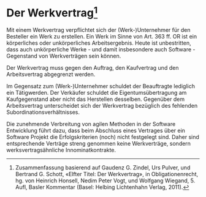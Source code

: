 # Der Werkvertrag[^1]

Mit einem Werkvertrag verpflichtet sich der (Werk-)Unternehmer für den
Besteller ein Werk zu erstellen. Ein Werk im Sinne von Art. 363 ff. OR 
ist ein körperliches oder unkörperliches
Arbeitsergebnis. Heute ist unbestritten, dass auch unkörperliche Werke -
und damit insbesondere auch Software - Gegenstand von Werkverträgen sein
können.

Der Werkvertrag muss gegen den Auftrag, den Kaufvertrag und den
Arbeitsvertrag abgegrenzt werden.

Im Gegensatz zum (Werk-)Unternehmer schuldet der Beauftragte lediglich
ein Tätigwerden. Der Verkäufer schuldet die Eigentumsübertragung am Kaufgegenstand aber
nicht das Herstellen desselben. Gegenüber dem Arbeitsvertrag
unterscheidet sich der Werkvertrag bezüglich des fehlenden
Subordinationsverhältnisses.

Die zunehmende Verbreitung von agilen Methoden in der Software
Entwicklung führt dazu, dass beim Abschluss eines Vertrages über ein
Software Projekt die Erfolgskriterien (noch) nicht festgelegt sind.
Daher sind entsprechende Verträge streng genommen keine Werkverträge,
sondern werksvertragsähnliche Innominatkontrakte.

[^1]: Zusammenfassung basierend auf Gaudenz G. Zindel, Urs Pulver, und
    Bertrand G. Schott, «Elfter Titel: Der Werkvertrag», in
    Obligationenrecht, hg. von Heinrich Honsell, Nedim Peter Vogt, und
    Wolfgang Wiegand, 5. Aufl, Basler Kommentar (Basel: Helbing
    Lichtenhahn Verlag, 2011). 